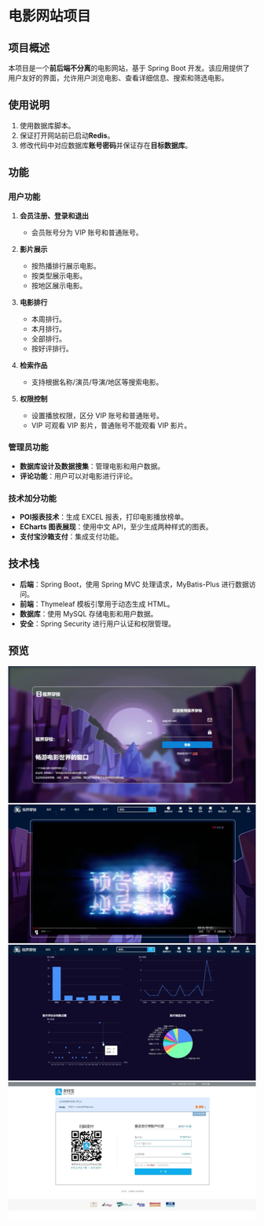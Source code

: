 # 电影网站项目

## 项目概述

本项目是一个**前后端不分离**的电影网站，基于 Spring Boot 开发。该应用提供了用户友好的界面，允许用户浏览电影、查看详细信息、搜索和筛选电影。

## 使用说明

1. 使用数据库脚本。
2. 保证打开网站前已启动**Redis**。
3. 修改代码中对应数据库**账号密码**并保证存在**目标数据库**。

## 功能

### 用户功能
1. **会员注册、登录和退出**
   - 会员账号分为 VIP 账号和普通账号。

2. **影片展示**
   - 按热播排行展示电影。
   - 按类型展示电影。
   - 按地区展示电影。

3. **电影排行**
   - 本周排行。
   - 本月排行。
   - 全部排行。
   - 按好评排行。

4. **检索作品**
   - 支持根据名称/演员/导演/地区等搜索电影。

5. **权限控制**
   - 设置播放权限，区分 VIP 账号和普通账号。
   - VIP 可观看 VIP 影片，普通账号不能观看 VIP 影片。

### 管理员功能
- **数据库设计及数据搜集**：管理电影和用户数据。
- **评论功能**：用户可以对电影进行评论。

### 技术加分功能
- **POI报表技术**：生成 EXCEL 报表，打印电影播放榜单。
- **ECharts 图表展现**：使用中文 API，至少生成两种样式的图表。
- **支付宝沙箱支付**：集成支付功能。

## 技术栈

- **后端**：Spring Boot，使用 Spring MVC 处理请求，MyBatis-Plus 进行数据访问。
- **前端**：Thymeleaf 模板引擎用于动态生成 HTML。
- **数据库**：使用 MySQL 存储电影和用户数据。
- **安全**：Spring Security 进行用户认证和权限管理。

## 预览

![preview00](/preview/00preview.png)
![preview01](/preview/01preview.png)
![preview02](/preview/02preview.png)
![preview03](/preview/03preview.png)



